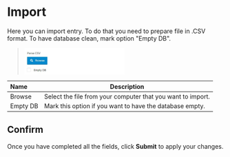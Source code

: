 # Import

Here you can import entry. To do that you need to prepare file in .CSV format. To have database clean, mark option "Empty DB".

><img src="../../../../images/module-overview3.jpg" alt="module-overview3" style="width: 50%; display: block"></a>


**Name** | **Description** 
:--- | ---
Browse | Select the file from your computer that you want to import.
Empty DB | Mark this option if you want to have the database empty.

## Confirm 

Once you have completed all the fields, click **Submit** to apply your changes.